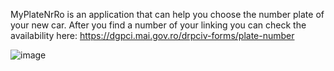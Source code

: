 MyPlateNrRo is an application that can help you choose the number plate of your new car.
After you find a number of your linking you can check the availability here:
https://dgpci.mai.gov.ro/drpciv-forms/plate-number

![image](https://github.com/TabodaT/MyPlateNrRO/assets/102406135/964b0e44-44d8-489a-ba56-d97da00a150e)

